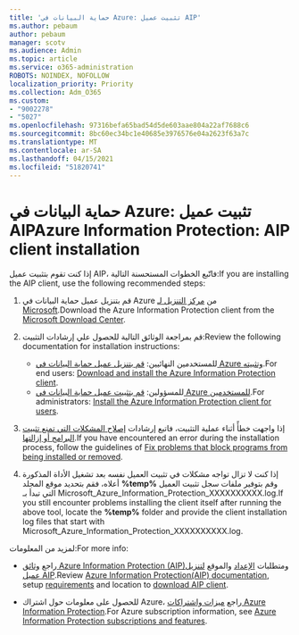 ```yaml
---
title: 'حماية البيانات في Azure: تثبيت عميل AIP'
ms.author: pebaum
author: pebaum
manager: scotv
ms.audience: Admin
ms.topic: article
ms.service: o365-administration
ROBOTS: NOINDEX, NOFOLLOW
localization_priority: Priority
ms.collection: Adm_O365
ms.custom:
- "9002278"
- "5027"
ms.openlocfilehash: 97316befa65bad54d5de603aae804a22af7688c6
ms.sourcegitcommit: 8bc60ec34bc1e40685e3976576e04a2623f63a7c
ms.translationtype: MT
ms.contentlocale: ar-SA
ms.lasthandoff: 04/15/2021
ms.locfileid: "51820741"
---
```

# <a name="azure-information-protection-aip-client-installation"></a><span data-ttu-id="b3332-102">حماية البيانات في Azure: تثبيت عميل AIP</span><span class="sxs-lookup"><span data-stu-id="b3332-102">Azure Information Protection: AIP client installation</span></span>

<span data-ttu-id="b3332-103">إذا كنت تقوم بتثبيت عميل AIP، فاتّبع الخطوات المستحسنة التالية:</span><span class="sxs-lookup"><span data-stu-id="b3332-103">If you are installing the AIP client, use the following recommended steps:</span></span>

1. <span data-ttu-id="b3332-104">قم بتنزيل عميل حماية البيانات في Azure من [مركز التنزيل لـ Microsoft](https://www.microsoft.com/download/details.aspx?id=53018).</span><span class="sxs-lookup"><span data-stu-id="b3332-104">Download the Azure Information Protection client from the [Microsoft Download Center](https://www.microsoft.com/download/details.aspx?id=53018).</span></span>

2. <span data-ttu-id="b3332-105">قم بمراجعة الوثائق التالية للحصول علي إرشادات التثبيت:</span><span class="sxs-lookup"><span data-stu-id="b3332-105">Review the following documentation for installation instructions:</span></span>

    - <span data-ttu-id="b3332-106">للمستخدمين النهائيين: [قم بتنزيل عميل حماية البيانات في Azure وتثبيته](https://docs.microsoft.com/azure/information-protection/rms-client/install-client-app).</span><span class="sxs-lookup"><span data-stu-id="b3332-106">For end users: [Download and install the Azure Information Protection client](https://docs.microsoft.com/azure/information-protection/rms-client/install-client-app).</span></span>
    - <span data-ttu-id="b3332-107">للمسؤولين: [قم بتثبيت عميل حماية البيانات في Azure للمستخدمين](https://docs.microsoft.com/azure/information-protection/rms-client/client-admin-guide-install).</span><span class="sxs-lookup"><span data-stu-id="b3332-107">For administrators: [Install the Azure Information Protection client for users](https://docs.microsoft.com/azure/information-protection/rms-client/client-admin-guide-install).</span></span>

3. <span data-ttu-id="b3332-108">إذا واجهت خطأً أثناء عملية التثبيت، فاتبع إرشادات [إصلاح المشكلات التي تمنع تثبيت البرامج أو إزالتها](https://support.microsoft.com/help/17588/windows-fix-problems-that-block-programs-being-installed-or-removed).</span><span class="sxs-lookup"><span data-stu-id="b3332-108">If you have encountered an error during the installation process, follow the guidelines of [Fix problems that block programs from being installed or removed](https://support.microsoft.com/help/17588/windows-fix-problems-that-block-programs-being-installed-or-removed).</span></span>

4. <span data-ttu-id="b3332-109">إذا كنت لا تزال تواجه مشكلات في تثبيت العميل نفسه بعد تشغيل الأداة المذكورة أعلاه، فقم بتحديد موقع المجلد **%temp%** وقم بتوفير ملفات سجل تثبيت العميل التي تبدأ بـ Microsoft_Azure_Information_Protection_XXXXXXXXXX.log.</span><span class="sxs-lookup"><span data-stu-id="b3332-109">If you still encounter problems installing the client itself after running the above tool, locate the **%temp%** folder and provide the client installation log files that start with Microsoft_Azure_Information_Protection_XXXXXXXXXX.log.</span></span>

<span data-ttu-id="b3332-110">لمزيد من المعلومات:</span><span class="sxs-lookup"><span data-stu-id="b3332-110">For more info:</span></span>

- <span data-ttu-id="b3332-111">راجع [وثائق Azure Information Protection (AIP)](https://docs.microsoft.com/azure/information-protection/what-is-information-protection)ومتطلبات [الإعداد](https://docs.microsoft.com/azure/information-protection/get-started/requirements) والموقع [لتنزيل عميل AIP](https://www.microsoft.com/download/details.aspx?id=53018).</span><span class="sxs-lookup"><span data-stu-id="b3332-111">Review [Azure Information Protection(AIP) documentation](https://docs.microsoft.com/azure/information-protection/what-is-information-protection), setup [requirements](https://docs.microsoft.com/azure/information-protection/get-started/requirements) and location to [download AIP client](https://www.microsoft.com/download/details.aspx?id=53018).</span></span>

- <span data-ttu-id="b3332-112">للحصول على معلومات حول اشتراك Azure، راجع [ميزات واشتراكات Azure Information Protection](https://azure.microsoft.com/pricing/details/information-protection).</span><span class="sxs-lookup"><span data-stu-id="b3332-112">For Azure subscription information, see [Azure Information Protection subscriptions and features](https://azure.microsoft.com/pricing/details/information-protection).</span></span>

